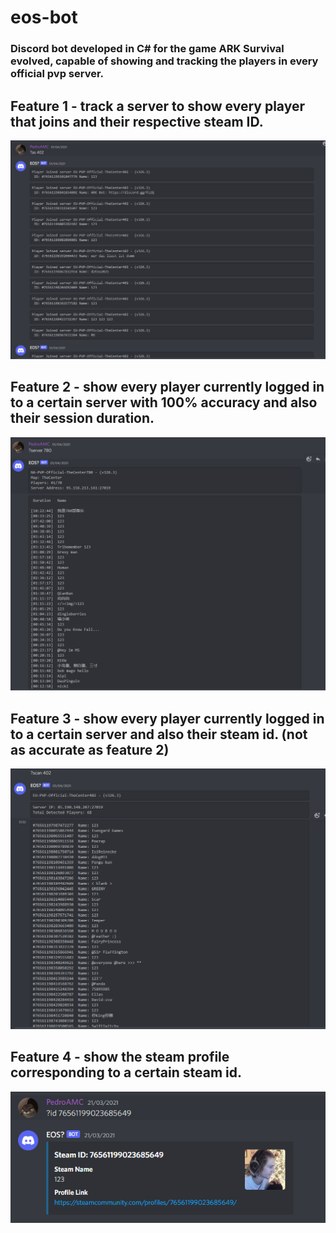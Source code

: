 # eos-bot
### Discord bot developed in C# for the game ARK Survival evolved, capable of showing and tracking the players in every official pvp server.

## Feature 1 - track a server to show every player that joins and their respective steam ID.

![track](showcase/tracking_example.png)

## Feature 2 - show every player currently logged in to a certain server with 100% accuracy and also their session duration.

![server](showcase/server_example.png)

## Feature 3 - show every player currently logged in to a certain server and also their steam id. (not as accurate as feature 2)

![scan](showcase/scan_example.png)

## Feature 4 - show the steam profile corresponding to a certain steam id.

![id](showcase/id_example.png)
